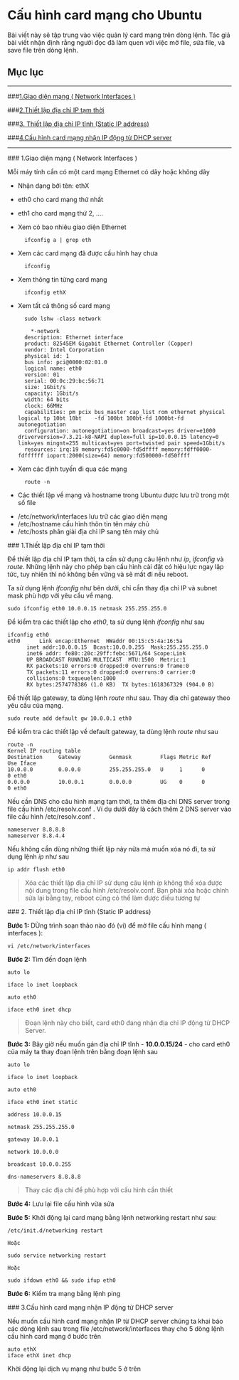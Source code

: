 
# Cấu hình card mạng cho Ubuntu #
>
Bài viết này sẽ tập trung vào việc quản lý card mạng trên dòng lệnh.
Tác giả bài viết nhận định rằng người đọc đã làm quen với việc mở file, sửa file, và save file trên dòng lệnh.

## Mục lục ##

----
###[1.Giao diện mạng ( Network Interfaces )](#net-int)

###[2.Thiết lập địa chỉ IP tạm thời](#ip-temp)

###[3. Thiết lập địa chỉ IP tĩnh (Static IP address)](#sta-ip)

###[4.Cấu hình card mạng nhận IP động từ DHCP server](#dhcp-ip)



----

###<a name = "net-int"> </a>1.Giao diện mạng ( Network Interfaces )

Mỗi máy tính cần có một card mạng Ethernet có dây hoặc không dây

* Nhận dạng bởi tên: ethX

 * eth0 cho card mạng thứ nhất

 * eth1 cho card mạng thứ 2, ....

* Xem có bao nhiêu giao diện Ethernet

		ifconfig a | grep eth

* Xem các card mạng đã được cấu hình hay chưa

		ifconfig  

* Xem thông tin từng card mạng

		ifconfig ethX

* Xem tất cả thông số card mạng

		sudo lshw -class network

		  *-network
       	description: Ethernet interface
       	product: 82545EM Gigabit Ethernet Controller (Copper)
       	vendor: Intel Corporation
       	physical id: 1
       	bus info: pci@0000:02:01.0
       	logical name: eth0
       	version: 01
       	serial: 00:0c:29:bc:56:71
       	size: 1Gbit/s
       	capacity: 1Gbit/s
       	width: 64 bits
       	clock: 66MHz
       	capabilities: pm pcix bus_master cap_list rom ethernet physical logical tp 10bt 10bt	-fd 100bt 100bt-fd 1000bt-fd autonegotiation
       	configuration: autonegotiation=on broadcast=yes driver=e1000 driverversion=7.3.21-k8-NAPI duplex=full ip=10.0.0.15 latency=0 link=yes mingnt=255 multicast=yes port=twisted pair speed=1Gbit/s
       	resources: irq:19 memory:fd5c0000-fd5dffff memory:fdff0000-fdffffff ioport:2000(size=64) memory:fd500000-fd50ffff


* Xem các định tuyến đi qua các mạng

		route -n

* Các thiết lập về mạng và hostname trong Ubuntu được lưu trữ trong một số file
 

 - /etc/network/interfaces lưu trữ các giao diện mạng
 - /etc/hostname cấu hình thôn tin tên máy chủ
 - /etc/hosts phân giải địa chỉ IP sang tên máy chủ
 


###<a name = "ip-temp"> </a>1.Thiết lập địa chỉ IP tạm thời

Để thiết lập địa chỉ IP tạm thời, ta cần sử dụng câu lệnh như *ip*, *ifconfig* và *route*. Những lệnh này cho phép bạn cấu hình cài đặt có hiệu lực ngay lập tức, tuy nhiên thì nó không bền vững và sẽ mất đi nếu reboot.

Ta sử dụng lệnh *ifconfig* như bên dưới, chỉ cần thay địa chỉ IP và subnet mask phù hợp với yêu cầu về mạng.

    sudo ifconfig eth0 10.0.0.15 netmask 255.255.255.0

Để kiểm tra các thiết lập cho *eth0*, ta sử dụng lệnh *ifconfig* như sau

	ifconfig eth0
	eth0      Link encap:Ethernet  HWaddr 00:15:c5:4a:16:5a  
          inet addr:10.0.0.15  Bcast:10.0.0.255  Mask:255.255.255.0
          inet6 addr: fe80::20c:29ff:febc:5671/64 Scope:Link
          UP BROADCAST RUNNING MULTICAST  MTU:1500  Metric:1
          RX packets:10 errors:0 dropped:0 overruns:0 frame:0
          TX packets:11 errors:0 dropped:0 overruns:0 carrier:0
          collisions:0 txqueuelen:1000 
          RX bytes:2574778386 (1.0 KB)  TX bytes:1618367329 (904.0 B)
         

Để thiết lập gateway, ta dùng lệnh *route* như sau. Thay địa chỉ gateway theo yêu cầu của mạng.

	sudo route add default gw 10.0.0.1 eth0

Để kiểm tra các thiết lập về default gateway, ta dùng lệnh *route* như sau
	
	route -n
	Kernel IP routing table
	Destination     Gateway         Genmask         Flags Metric Ref    Use Iface
	10.0.0.0        0.0.0.0         255.255.255.0   U     1      0        0 eth0
	0.0.0.0         10.0.0.1        0.0.0.0         UG    0      0        0 eth0	


 Nếu cần DNS cho câu hình mạng tạm thời, ta thêm địa chỉ DNS server trong file cấu hình /etc/resolv.conf . Ví dụ dưới đây là cách thêm 2 DNS server vào file cấu hình /etc/resolv.conf .
	
	nameserver 8.8.8.8
	nameserver 8.8.4.4

Nếu không cần dùng những thiết lập này nữa mà muốn xóa nó đi, ta sử dụng lệnh *ip* như sau

	ip addr flush eth0    

	
> Xóa các thiết lập địa chỉ IP sử dụng câu lệnh *ip* không thể xóa được nội dung trong file cấu hình /etc/resolv.conf. Bạn phải xóa hoặc chỉnh sửa lại bằng tay, reboot cũng có thể làm được điều tương tự


###<a name = "sta-ip"> </a>2. Thiết lập địa chỉ IP tĩnh (Static IP address)

**Bước 1:** DÙng trình soạn thảo nào đó (vi) để mở file cấu hình mạng ( interfaces ):
	
	vi /etc/network/interfaces

**Bước 2:** Tìm đến đoạn lệnh

	auto lo

	iface lo inet loopback

	auto eth0

	iface eth0 inet dhcp

>Đoạn lệnh này cho biết, card eth0 đang nhận địa chỉ IP động từ DHCP Server.

**Bước 3:** Bây giờ nếu muốn gán địa chỉ IP tĩnh - **10.0.0.15/24** - cho card eth0 của máy ta thay đoạn lệnh trên bằng đoạn lệnh sau

	auto lo

	iface lo inet loopback

	auto eth0

	iface eth0 inet static

	address 10.0.0.15

	netmask 255.255.255.0

	gateway 10.0.0.1

	network 10.0.0.0

	broadcast 10.0.0.255

	dns-nameservers 8.8.8.8


>Thay các địa chỉ để phù hợp với cấu hình cần thiết

**Bước 4:** Lưu lại file cấu hình vừa sửa

**Bước 5:** Khởi động lại card mạng bằng lệnh networking restart như sau:

	/etc/init.d/networking restart

	Hoặc

	sudo service networking restart

	Hoặc 

	sudo ifdown eth0 && sudo ifup eth0

**Bước 6:** Kiểm tra mạng bằng lệnh ping 


###<a name = "dhcp-ip"> </a>3.Cấu hình card mạng nhận IP động từ DHCP server

Nếu muốn cấu hình card mạng nhận IP từ DHCP server chúng ta khai báo các dòng lệnh sau trong file /etc/network/interfaces thay cho 5 dòng lệnh cấu hình card mạng ở bước trên
	
	auto ethX
	iface ethX inet dhcp
	
Khời động lại dịch vụ mạng như bước 5 ở trên
